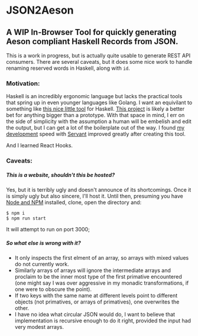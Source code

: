 # JSON2Aeson
## A WIP In-Browser Tool for quickly generating Aeson compliant Haskell Records from JSON.

This is a work in progress, but is actually quite usable to generate REST API consumers.
There are several caveats, but it does some nice work to handle renaming reserved words in Haskell, along with `id`.

### Motivation:

Haskell is an incredibly ergonomic language but lacks the practical tools that spring up in even younger languages like Golang. I want an equivilant to something like [this nice little tool](https://mholt.github.io/json-to-go/) for Haskell. [This project](https://github.com/migamake/json-autotype) is likely a better bet for anything bigger than a prototype. With that space in mind, I err on the side of simplicity with the assumption a human will be embelish and edit the output, but I can get a lot of the boilerplate out of the way. I found [my development](https://github.com/krhoda/cria) speed with [Servant](https://github.com/haskell-servant/servant/) improved greatly after creating this tool.

And I learned React Hooks.

### Caveats:
##### This is a website, shouldn't this be hosted?
Yes, but it is terribly ugly and doesn't announce of its shortcomings. Once it is simply ugly but also sincere, I'll host it. Until then, presuming you have [Node and NPM](https://nodejs.org/en/download/) installed, clone, open the directory and:

``` shell
$ npm i
$ npm run start
```

It will attempt to run on port 3000;

##### So what else is wrong with it?
* It only inspects the first elment of an array, so arrays with mixed values do not currently work.
* Similarly arrays of arrays will ignore the intermediate arrays and proclaim to be the inner most type of the first primative encountered (one might say I was over aggressive in my monadic transformations, if one were to obscure the point).
* If two keys with the same name at different levels point to different objects (not primatives, or arrays of primatives), one overwrites the other.
* I have no idea what circular JSON would do, I want to believe that implementation is recursive enough to do it right, provided the input had very modest arrays.
